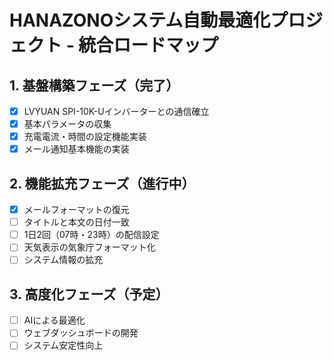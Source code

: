 # HANAZONOシステム自動最適化プロジェクト - 統合ロードマップ

## 1. 基盤構築フェーズ（完了）
- [x] LVYUAN SPI-10K-Uインバーターとの通信確立
- [x] 基本パラメータの収集
- [x] 充電電流・時間の設定機能実装
- [x] メール通知基本機能の実装

## 2. 機能拡充フェーズ（進行中）
- [x] メールフォーマットの復元
- [ ] タイトルと本文の日付一致
- [ ] 1日2回（07時・23時）の配信設定
- [ ] 天気表示の気象庁フォーマット化
- [ ] システム情報の拡充

## 3. 高度化フェーズ（予定）
- [ ] AIによる最適化
- [ ] ウェブダッシュボードの開発
- [ ] システム安定性向上
